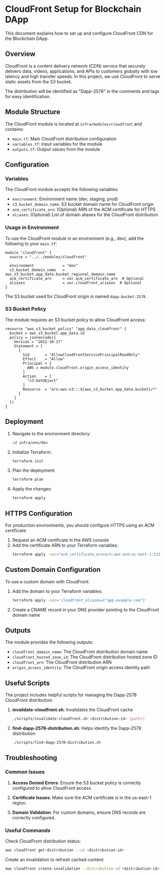 # CloudFront Setup for Blockchain DApp

This document explains how to set up and configure CloudFront CDN for the Blockchain DApp.

## Overview

CloudFront is a content delivery network (CDN) service that securely delivers data, videos, applications, and APIs to customers globally with low latency and high transfer speeds. In this project, we use CloudFront to serve static assets from the S3 bucket.

The distribution will be identified as "Dapp-2578" in the comments and tags for easy identification.

## Module Structure

The CloudFront module is located at `infra/modules/cloudfront` and contains:

- `main.tf`: Main CloudFront distribution configuration
- `variables.tf`: Input variables for the module
- `outputs.tf`: Output values from the module

## Configuration

### Variables

The CloudFront module accepts the following variables:

- `environment`: Environment name (dev, staging, prod)
- `s3_bucket_domain_name`: S3 bucket domain name for CloudFront origin
- `acm_certificate_arn`: (Optional) ARN of the ACM certificate for HTTPS
- `aliases`: (Optional) List of domain aliases for the CloudFront distribution

### Usage in Environment

To use the CloudFront module in an environment (e.g., dev), add the following to your `main.tf`:

```hcl
module "cloudfront" {
  source = "../../modules/cloudfront"

  environment             = "dev"
  s3_bucket_domain_name   = aws_s3_bucket.app_data.bucket_regional_domain_name
  acm_certificate_arn     = var.acm_certificate_arn  # Optional
  aliases                 = var.cloudfront_aliases  # Optional
}
```

The S3 bucket used for CloudFront origin is named `dapp-bucket-2578`.

### S3 Bucket Policy

The module requires an S3 bucket policy to allow CloudFront access:

```hcl
resource "aws_s3_bucket_policy" "app_data_cloudfront" {
  bucket = aws_s3_bucket.app_data.id
  policy = jsonencode({
    Version = "2012-10-17"
    Statement = [
      {
        Sid       = "AllowCloudFrontServicePrincipalReadOnly"
        Effect    = "Allow"
        Principal = {
          AWS = module.cloudfront.origin_access_identity
        }
        Action    = [
          "s3:GetObject"
        ]
        Resource  = "arn:aws:s3:::${aws_s3_bucket.app_data.bucket}/*"
      }
    ]
  })
}
```

## Deployment

1. Navigate to the environment directory:
   ```bash
   cd infra/env/dev
   ```

2. Initialize Terraform:
   ```bash
   terraform init
   ```

3. Plan the deployment:
   ```bash
   terraform plan
   ```

4. Apply the changes:
   ```bash
   terraform apply
   ```

## HTTPS Configuration

For production environments, you should configure HTTPS using an ACM certificate:

1. Request an ACM certificate in the AWS console
2. Add the certificate ARN to your Terraform variables:
   ```bash
   terraform apply -var="acm_certificate_arn=arn:aws:acm:us-east-1:123456789012:certificate/12345678-1234-1234-1234-123456789012"
   ```

## Custom Domain Configuration

To use a custom domain with CloudFront:

1. Add the domain to your Terraform variables:
   ```bash
   terraform apply -var='cloudfront_aliases=["app.example.com"]'
   ```

2. Create a CNAME record in your DNS provider pointing to the CloudFront domain name

## Outputs

The module provides the following outputs:

- `cloudfront_domain_name`: The CloudFront distribution domain name
- `cloudfront_hosted_zone_id`: The CloudFront distribution hosted zone ID
- `cloudfront_arn`: The CloudFront distribution ARN
- `origin_access_identity`: The CloudFront origin access identity path

## Useful Scripts

The project includes helpful scripts for managing the Dapp-2578 CloudFront distribution:

1. **invalidate-cloudfront.sh**: Invalidates the CloudFront cache
   ```bash
   ./scripts/invalidate-cloudfront.sh <distribution-id> [paths]
   ```

2. **find-dapp-2578-distribution.sh**: Helps identify the Dapp-2578 distribution
   ```bash
   ./scripts/find-dapp-2578-distribution.sh
   ```

## Troubleshooting

### Common Issues

1. **Access Denied Errors**: Ensure the S3 bucket policy is correctly configured to allow CloudFront access.

2. **Certificate Issues**: Make sure the ACM certificate is in the us-east-1 region.

3. **Domain Validation**: For custom domains, ensure DNS records are correctly configured.

### Useful Commands

Check CloudFront distribution status:
```bash
aws cloudfront get-distribution --id <distribution-id>
```

Create an invalidation to refresh cached content:
```bash
aws cloudfront create-invalidation --distribution-id <distribution-id> --paths "/*"